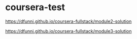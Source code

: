 # coursera-test

https://dfunni.github.io/coursera-fullstack/module2-solution

https://dfunni.github.io/coursera-fullstack/module3-solution
